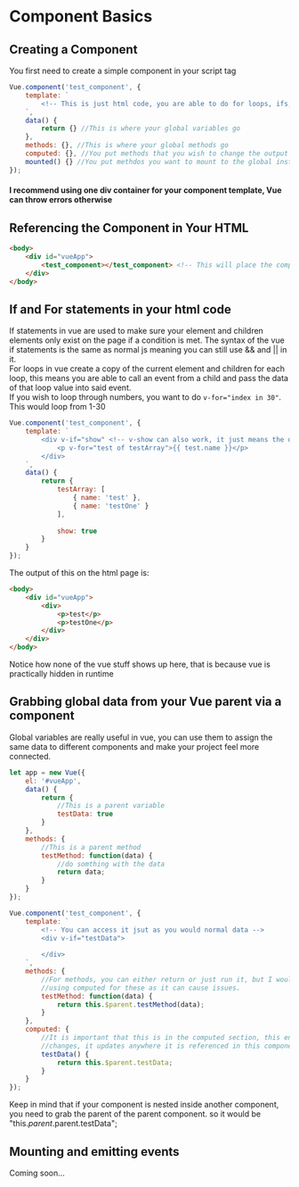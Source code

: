 # Component Basics

## Creating a Component
You first need to create a simple component in your script tag

```javascript
Vue.component('test_component', {
    template: `
        <!-- This is just html code, you are able to do for loops, ifs, and binds here. -->
    `,
    data() {
        return {} //This is where your global variables go
    },
    methods: {}, //This is where your global methods go
    computed: {}, //You put methods that you wish to change the output based on variable updates here
    mounted() {} //You put methdos you want to mount to the global instance here
});
```

#### I recommend using one div container for your component template, Vue can throw errors otherwise

## Referencing the Component in Your HTML

```html
<body>
    <div id="vueApp">
        <test_component></test_component> <!-- This will place the component on the page, Vue does the rest! -->
    </div>
</body>
```

## If and For statements in your html code

If statements in vue are used to make sure your element and children elements only exist on the page if a condition is met.
The syntax of the vue if statements is the same as normal js meaning you can still use && and || in it.
<br>
For loops in vue create a copy of the current element and children for each loop, this means you are able to call an event from a child 
and pass the data of that loop value into said event.
<br>
If you wish to loop through numbers, you want to do `v-for="index in 30"`. This would loop from 1-30
```javascript
Vue.component('test_component', {
    template: `
        <div v-if="show" <!-- v-show can also work, it just means the object is loaded but is set to invisible, so make sure the data there is valid -->>
            <p v-for="test of testArray">{{ test.name }}</p>
        </div>
    `,
    data() {
        return {
            testArray: [
                { name: 'test' },
                { name: 'testOne' }
            ],
            
            show: true
        }
    }
});
```

The output of this on the html page is:
```html
<body>
    <div id="vueApp">
        <div>
            <p>test</p>
            <p>testOne</p>
        </div>
    </div>
</body>
```

Notice how none of the vue stuff shows up here, that is because vue is practically hidden in runtime

## Grabbing global data from your Vue parent via a component
Global variables are really useful in vue, you can use them to assign the same data to different components and make
your project feel more connected.

```javascript
let app = new Vue({
    el: '#vueApp',
    data() {
        return {
            //This is a parent variable
            testData: true
        }
    },
    methods: {
        //This is a parent method
        testMethod: function(data) {
            //do somthing with the data
            return data;
        }
    }
});
```

```javascript
Vue.component('test_component', {
    template: `
        <!-- You can access it jsut as you would normal data -->
        <div v-if="testData">
        
        </div>
    `,
    methods: {
        //For methods, you can either return or just run it, but I would recommend not
        //using computed for these as it can cause issues.
        testMethod: function(data) {
            return this.$parent.testMethod(data);
        }
    },
    computed: {
        //It is important that this is in the computed section, this ensures that anytime the variable
        //changes, it updates anywhere it is referenced in this component
        testData() {
            return this.$parent.testData;
        }
    }
});
```

Keep in mind that if your component is nested inside another component, you need to grab the parent of
the parent component. so it would be "this.$parent.$parent.testData";

## Mounting and emitting events
Coming soon...